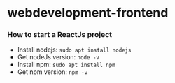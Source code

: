 # webdevelopment-frontend


### How to start a ReactJs project
* Install nodejs: `sudo apt install nodejs`
* Get nodeJs version: `node -v`
* Install npm: `sudo apt install npm`
* Get npm version: `npm -v`
